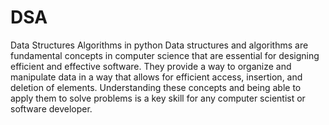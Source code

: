 # DSA
Data Structures Algorithms in python
Data structures and algorithms are fundamental concepts in computer science that are essential for designing efficient and effective software. 
They provide a way to organize and manipulate data in a way that allows for efficient access, insertion, and deletion of elements. 
Understanding these concepts and being able to apply them to solve problems is a key skill for any computer scientist or software developer.
